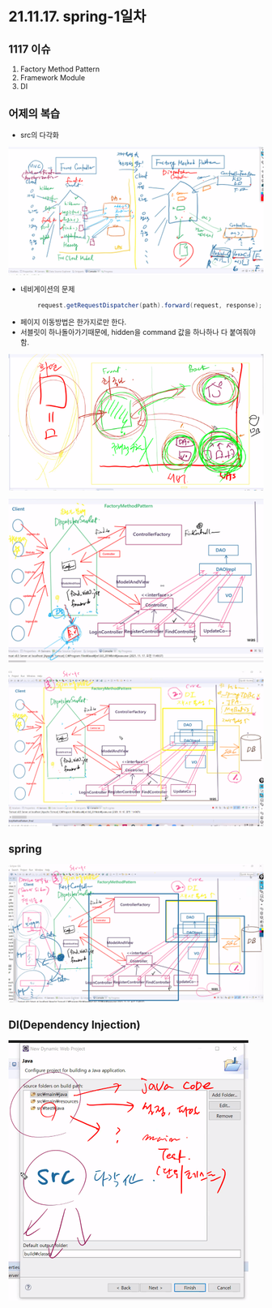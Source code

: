 

# 21.11.17. spring-1일차

## 1117 이슈

1. Factory Method Pattern
2. Framework Module
3. DI

## 어제의 복습

* src의 다각화

![](./image/1117-01.png)

* 네비게이션의 문제

```java
		request.getRequestDispatcher(path).forward(request, response);
```

* 페이지 이동방법은 한가지로만 한다.
* 서블릿이 하나돌아가기때문에, hidden을 command 값을 하나하나 다 붙여줘야함.

![](./image/1117-02.png)

![](./image/1117-03.png)

![](./image/1117-04.png)

## spring

![](./image/1117-05.png)

## DI(Dependency Injection)



![](./image/1117-06.png)
